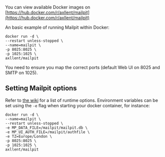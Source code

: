 You can view available Docker images on [https://hub.docker.com/r/axllent/mailpit](https://hub.docker.com/r/axllent/mailpit)

An basic example of running Mailpit within Docker:

```
docker run -d \
--restart unless-stopped \
--name=mailpit \
-p 8025:8025 \
-p 1025:1025 \
axllent/mailpit
```
You need to ensure you map the correct ports (default Web UI on 8025 and SMTP on 1025). 

## Setting Mailpit options

Refer to [the wiki](https://github.com/axllent/mailpit/wiki/Runtime-options) for a list of runtime options. Environment variables can be set using the `-e` flag when starting your docker container, for instance:


```
docker run -d \
--name=mailpit \
--restart unless-stopped \
-e MP_DATA_FILE=/mailpit/mailpit.db \
-e MP_UI_AUTH_FILE=/mailpit/authfile \
-e TZ=Europe/London \
-p 8025:8025 \
-p 1025:1025 \
axllent/mailpit
```